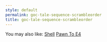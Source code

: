 ```yaml
---
style: default
permalink: goc-tale-sequence-scrambleorder
title: goc-tale-sequence-scrambleorder
---
```

You may also like:
[Shell](http://scp-wiki.net/shell)
[Pawn To E4](http://scp-wiki.net/pawn-to-e4)
